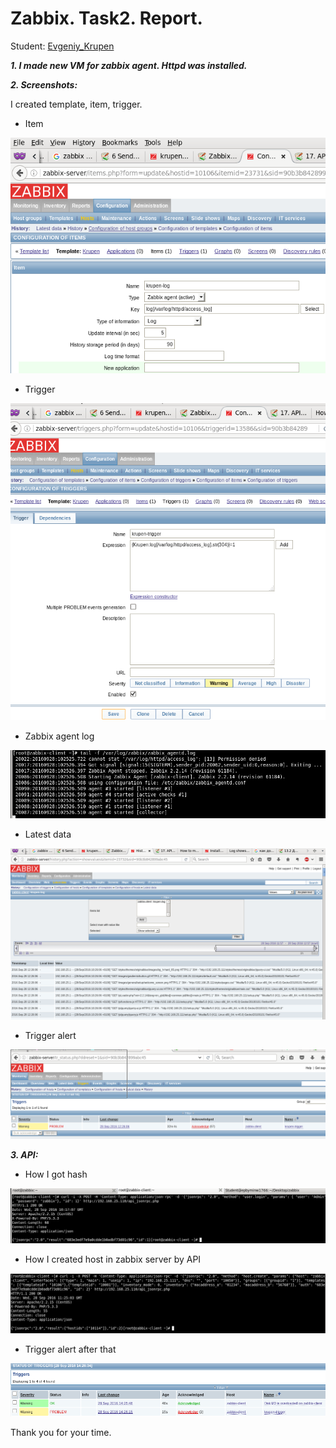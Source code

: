 # Zabbix. Task2. Report.
Student: [Evgeniy_Krupen](https://upsa.epam.com/workload/employeeView.do?employeeId=4060741400038655484#emplTab=general)

***1. I made new VM for zabbix agent. Httpd was installed.***


***2. Screenshots:***

I created template, item, trigger.

- Item

![](https://github.com/evgeniy-krupen/zabbix/blob/task2/task2/screenshots/k1.png)

- Trigger

![](https://github.com/evgeniy-krupen/zabbix/blob/task2/task2/screenshots/k2.png)


- Zabbix agent log

![](https://github.com/evgeniy-krupen/zabbix/blob/task2/task2/screenshots/k3.png)

- Latest data

![](https://github.com/evgeniy-krupen/zabbix/blob/task2/task2/screenshots/k4.png)

- Trigger alert

![](https://github.com/evgeniy-krupen/zabbix/blob/task2/task2/screenshots/k5.png)


***3. API:***

- How I got hash

![](https://github.com/evgeniy-krupen/zabbix/blob/task2/task2/screenshots/k11.png)

- How I created host in zabbix server by API

![](https://github.com/evgeniy-krupen/zabbix/blob/task2/task2/screenshots/k12.png)

- Trigger alert after that

![](https://github.com/evgeniy-krupen/zabbix/blob/task2/task2/screenshots/k13.png)



 Thank you for your time.
